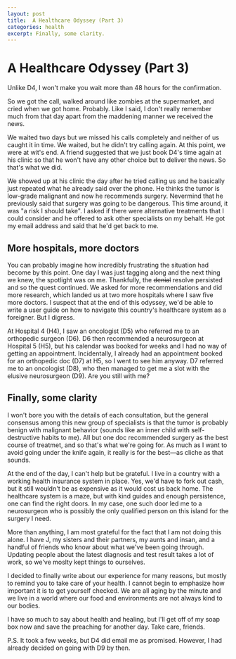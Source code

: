 ```yaml
---
layout: post
title:  A Healthcare Odyssey (Part 3)
categories: health
excerpt: Finally, some clarity.
---
```


# A Healthcare Odyssey (Part 3)

Unlike D4, I won't make you wait more than 48 hours for the confirmation. 

So we got the call, walked around like zombies at the supermarket, and cried when we got home. Probably. Like I said, I don't really remember much from that day apart from the maddening manner we received the news.

We waited two days but we missed his calls completely and neither of us caught it in time. We waited, but he didn't try calling again. At this point, we were at wit's end. A friend suggested that we just book D4's time again at his clinic so that he won't have any other choice but to deliver the news. So that's what we did.

We showed up at his clinic the day after he tried calling us and he basically just repeated what he already said over the phone. He thinks the tumor is low-grade malignant and now he recommends surgery. Nevermind that he previously said that surgery was going to be dangerous. This time around, it was "a risk I should take". I asked if there were alternative treatments that I could consider and he offered to ask other specialists on my behalf. He got my email address and said that he'd get back to me.

## More hospitals, more doctors

You can probably imagine how incredibly frustrating the situation had become by this point. One day I was just tagging along and the next thing we knew, the spotlight was on me. Thankfully, the ~~denial~~ resolve persisted and so the quest continued. We asked for more recommendations and did more research, which landed us at two more hospitals where I saw five more doctors. I suspect that at the end of this odyssey, we'd be able to write a user guide on how to navigate this country's healthcare system as a foreigner. But I digress.

At Hospital 4 (H4), I saw an oncologist (D5) who referred me to an orthopedic surgeon (D6). D6 then recommended a neurosurgeon at Hospital 5 (H5), but his calendar was booked for weeks and I had no way of getting an appointment. Incidentally, I already had an appointment booked for an orthopedic doc (D7) at H5, so I went to see him anyway. D7 referred me to an oncologist (D8), who then managed to get me a slot with the elusive neurosurgeon (D9). Are you still with me?

## Finally, some clarity

I won't bore you with the details of each consultation, but the general consensus among this new group of specialists is that the tumor is probably benign with malignant behavior (sounds like an inner child with self-destructive habits to me). All but one doc recommended surgery as the best course of treatmet, and so that's what we're going for. As much as I want to avoid going under the knife again, it really is for the best—as cliche as that sounds.

At the end of the day, I can't help but be grateful. I live in a country with a working health insurance system in place. Yes, we'd have to fork out cash, but it still wouldn't be as expensive as it would cost us back home. The healthcare system is a maze, but with kind guides and enough persistence, one can find the right doors. In my case, one such door led me to a neurosurgeon who is possibly the only qualified person on this island for the surgery I need.

More than anything, I am most grateful for the fact that I am not doing this alone. I have J, my sisters and their partners, my aunts and insan, and a handful of friends who know about what we've been going through. Updating people about the latest diagnosis and test result takes a lot of work, so we've moslty kept things to ourselves.

I decided to finally write about our experience for many reasons, but mostly to remind you to take care of your health. I cannot begin to emphasize how important it is to get yourself checked. We are all aging by the minute and we live in a world where our food and environments are not always kind to our bodies.

I have so much to say about health and healing, but I'll get off of my soap box now and save the preaching for another day. Take care, friends.

P.S.
It took a few weeks, but D4 did email me as promised. However, I had already decided on going with D9 by then.
